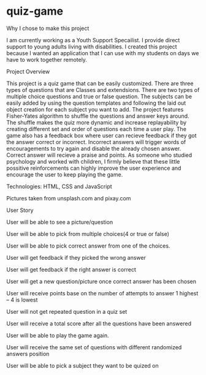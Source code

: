 # quiz-game
Why I chose to make this project

I am currently working as a Youth Support Specailist. I provide direct support to young adults living with disabilities. 
I created this project because I wanted an application that I can use with my students on days we have to work together remotely.

Project Overview

This project is a quiz game that can be easily customized. There are three types of questions that are Classes and extendsions. 
There are two types of multiple choice questions and true or false question. The subjects can be easily added by using the question templates and following the laid out object creation for each subject you want to add.
The project features Fisher-Yates algorithm to shuffle the questions and answer keys around. 
The shuffle makes the quiz more dynamic and increase replayability by creating different set and order of questions each time a user play.
The game also has a feedback box where user can recieve feedback if they got the answer correct or incorrect.
Incorrect answers will trigger words of encouragements to try again and disable the already chosen answer.
Correct answer will recieve a praise and points. As someone who studied psychology and worked with children, I firmly believe that these little possitive reinforcements can highly improve the user experience and encourage the user to keep playing the game.


Technologies: HTML, CSS and JavaScript 


Pictures taken from unsplash.com and pixay.com




User Story

User will be able to see a picture/question 

User will be able to pick from multiple choices(4 or true or false)

User will be able to pick correct answer from one of the choices.

User will get feedback if they picked the wrong answer

User will get feedback if the right answer is correct

User will get a new question/picture once correct answer has been chosen

User will receive points base on the number of attempts to answer 1 highest – 4 is lowest

User will not get repeated question in a quiz set

User will receive a total score after all the questions have been answered

User will be able to play the game again.

User will receive the same set of questions with different randomized answers position

User will be able to pick a subject they want to be quized on
